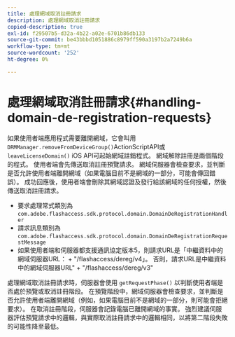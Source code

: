 ```yaml
---
title: 處理網域取消註冊請求
description: 處理網域取消註冊請求
copied-description: true
exl-id: f29507b5-d32a-4b22-a02e-6701b86db133
source-git-commit: be43bbbd1051886c8979ff590a3197b2a7249b6a
workflow-type: tm+mt
source-wordcount: '252'
ht-degree: 0%

---
```


# 處理網域取消註冊請求{#handling-domain-de-registration-requests}

如果使用者端應用程式需要離開網域，它會叫用 `DRMManager.removeFromDeviceGroup()`ActionScriptAPI或 `leaveLicenseDomain()` iOS API可起始網域註銷程式。 網域解除註冊是兩個階段的程式。 使用者端會先傳送取消註冊預覽請求。 網域伺服器會檢查要求，並判斷是否允許使用者端離開網域（如果電腦目前不是網域的一部分，可能會傳回錯誤）。 成功回應後，使用者端會刪除其網域認證及發行給該網域的任何授權，然後傳送取消註冊請求。

* 要求處理常式類別為 `com.adobe.flashaccess.sdk.protocol.domain.DomainDeRegistrationHandler`
* 請求訊息類別為 `com.adobe.flashaccess.sdk.protocol.domain.DomainDeRegistrationRequestMessage`
* 如果使用者端和伺服器都支援通訊協定版本5，則請求URL是「中繼資料中的網域伺服器URL： + &quot;/flashaccess/dereg/v4」。 否則，請求URL是中繼資料中的網域伺服器URL&quot; + &quot;/flashaccess/dereg/v3&quot;

處理網域取消註冊請求時，伺服器會使用 `getRequestPhase()` 以判斷使用者端是否處於預覽或取消註冊階段。 在預覽階段中，網域伺服器會檢查要求，並判斷是否允許使用者端離開網域（例如，如果電腦目前不是網域的一部分，則可能會拒絕要求）。 在取消註冊階段，伺服器會記錄電腦已離開網域的事實。 強烈建議伺服器評估預覽請求中的邏輯，與實際取消註冊請求中的邏輯相同，以將第二階段失敗的可能性降至最低。
